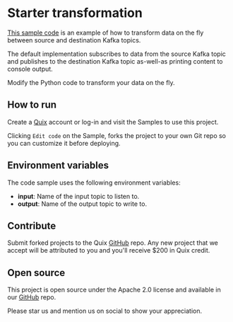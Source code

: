 # Starter transformation

[This sample code](https://github.com/quixio/quix-samples/tree/develop/python/transformations/starter_transformation) is an example of how to transform data on the fly between source and destination Kafka topics.

The default implementation subscribes to data from the source Kafka topic and publishes to the destination Kafka topic as-well-as printing content to console output. 

Modify the Python code to transform your data on the fly.

## How to run

Create a [Quix](https://portal.platform.quix.ai/self-sign-up?xlink=github) account or log-in and visit the Samples to use this project.

Clicking `Edit code` on the Sample, forks the project to your own Git repo so you can customize it before deploying.

## Environment variables

The code sample uses the following environment variables:

- **input**: Name of the input topic to listen to.
- **output**: Name of the output topic to write to.

## Contribute

Submit forked projects to the Quix [GitHub](https://github.com/quixio/quix-samples) repo. Any new project that we accept will be attributed to you and you'll receive $200 in Quix credit.

## Open source

This project is open source under the Apache 2.0 license and available in our [GitHub](https://github.com/quixio/quix-samples) repo.

Please star us and mention us on social to show your appreciation.

